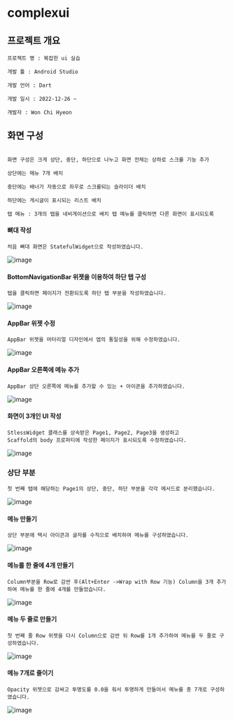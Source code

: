 # complexui

## 프로젝트 개요

```
프로젝트 명 : 복잡한 ui 실습

개발 툴 : Android Studio 

개발 언어 : Dart

개발 일시 : 2022-12-26 ~ 

개발자 : Won Chi Hyeon
```

## 화면 구성

```

화면 구성은 크게 상단, 중단, 하단으로 나누고 화면 전체는 상하로 스크롤 기능 추가

상단에는 메뉴 7개 배치

중단에는 배너가 자동으로 좌우로 스크롤되는 슬라이더 배치

하단에는 게시글이 표시되는 리스트 배치

탭 메뉴 : 3개의 탭을 네비게이션으로 배치 탭 메뉴를 클릭하면 다른 화면이 표시되도록

```

#### 뼈대 작성
```
처음 뼈대 화면은 StatefulWidget으로 작성하였습니다.
```
![image](https://user-images.githubusercontent.com/58906858/210294973-48607790-a7b2-4ee1-8ce5-011e8b46f623.png)

#### BottomNavigationBar 위젯을 이용하여 하단 탭 구성
```
탭을 클릭하면 페이지가 전환되도록 하단 탭 부분을 작성하였습니다.
```
![image](https://user-images.githubusercontent.com/58906858/210295475-b0c521d2-c4f2-45ad-9956-6060ed234a7f.png)

#### AppBar 위젯 수정
```
AppBar 위젯을 머터리얼 디자인에서 앱의 통일성을 위해 수정하였습니다.
```
![image](https://user-images.githubusercontent.com/58906858/210295708-08f59d2c-f132-4bc7-9334-48c27500b8b0.png)

#### AppBar 오른쪽에 메뉴 추가
```
AppBar 상단 오른쪽에 메뉴를 추가할 수 있는 + 아이콘을 추가하였습니다.
```
![image](https://user-images.githubusercontent.com/58906858/210296081-baf1f561-4eab-4793-9f96-49c16c54d483.png)

#### 화면이 3개인 UI 작성
```
StlessWidget 클래스를 상속받은 Page1, Page2, Page3을 생성하고 
Scaffold의 body 프로퍼티에 작성한 페이지가 표시되도록 수정하였습니다.
```
![image](https://user-images.githubusercontent.com/58906858/210296542-9d05c5f1-d581-497a-a09e-cc0d9e0e792e.png)

### 상단 부분
```
첫 번째 탭에 해당하는 Page1의 상단, 중단, 하단 부분을 각각 메서드로 분리했습니다.
```
![image](https://user-images.githubusercontent.com/58906858/210474744-f919bf79-0905-4660-938f-feed9cde2fca.png)

#### 메뉴 만들기
```
상단 부분에 택시 아이콘과 글자를 수직으로 배치하여 메뉴를 구성하였습니다.
```
![image](https://user-images.githubusercontent.com/58906858/210475077-96e4ffd2-0b08-4b32-a338-8422516da201.png)


#### 메뉴를 한 줄에 4개 만들기
```
Column부분을 Row로 감싼 후(Alt+Enter ->Wrap with Row 기능) Column을 3개 추가하여 메뉴를 한 줄에 4개를 만들었습니다.
```
![image](https://user-images.githubusercontent.com/58906858/210477988-2b81f753-22b9-489f-944e-f36cb74f5fdd.png)

#### 메뉴 두 줄로 만들기
```
첫 번째 줄 Row 위젯을 다시 Column으로 감싼 뒤 Row를 1개 추가하여 메뉴를 두 줄로 구성하였습니다.
```
![image](https://user-images.githubusercontent.com/58906858/210479049-47feb03e-dd5f-44f1-bbeb-4b0438e37149.png)

#### 메뉴 7개로 줄이기
```
Opacity 위젯으로 감싸고 투명도를 0.0을 줘서 투명하게 만들어서 메뉴를 총 7개로 구성하였습니다.
```
![image](https://user-images.githubusercontent.com/58906858/210479490-13a2845e-c773-42db-8d80-2aae7cde964b.png)

